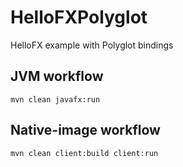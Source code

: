 # HelloFXPolyglot
HelloFX example with Polyglot bindings


## JVM workflow
` mvn clean javafx:run `

## Native-image workflow
` mvn clean client:build client:run `

